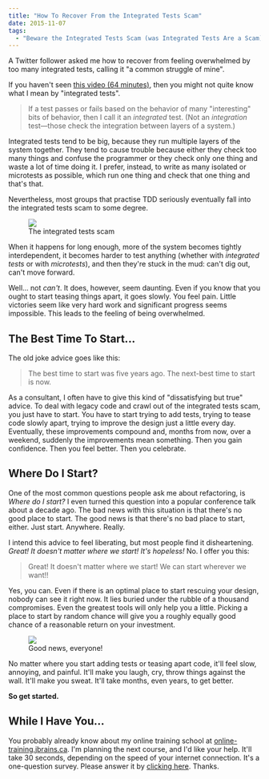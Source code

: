 ```yaml
---
title: "How To Recover From the Integrated Tests Scam"
date: 2015-11-07
tags:
  - "Beware the Integrated Tests Scam (was Integrated Tests Are a Scam)"
---
```

A Twitter follower asked me how to recover from feeling overwhelmed by too many integrated tests, calling it "a common struggle of mine".

If you haven't seen [this video (64 minutes)](https://vimeo.com/80533536), then you might not quite know what I mean by "integrated tests".

> If a test passes or fails based on the behavior of many "interesting" bits of behavior, then I call it an _integrated_ test. (Not an _integration_ test&mdash;those check the integration between layers of a system.)

Integrated tests tend to be big, because they run multiple layers of the system together. They tend to cause trouble because either they check too many things and confuse the programmer or they check only one thing and waste a lot of time doing it. I prefer, instead, to write as many isolated or microtests as possible, which run one thing and check that one thing and that's that.

Nevertheless, most groups that practise TDD seriously eventually fall into the integrated tests scam to some degree.

<figure><img src="/images/HowToRecoverFromTheIntegratedTestsScam/image-1.jpg" /><figcaption>The integrated tests scam</figcaption></figure>

When it happens for long enough, more of the system becomes tightly interdependent, it becomes harder to test anything (whether with _integrated tests_ or with _microtests_), and then they're stuck in the mud: can't dig out, can't move forward.

Well... not _can't_. It does, however, seem daunting. Even if you know that you ought to start teasing things apart, it goes slowly. You feel pain. Little victories seem like very hard work and significant progress seems impossible. This leads to the feeling of being overwhelmed.

## The Best Time To Start...

The old joke advice goes like this:

> The best time to start was five years ago. The next-best time to start is now.

As a consultant, I often have to give this kind of "dissatisfying but true" advice. To deal with legacy code and crawl out of the integrated tests scam, you just have to start. You have to start trying to add tests, trying to tease code slowly apart, trying to improve the design just a little every day. Eventually, these improvements compound and, months from now, over a weekend, suddenly the improvements mean something. Then you gain confidence. Then you feel better. Then you celebrate.

## Where Do I Start?

One of the most common questions people ask me about refactoring, is _Where do I start?_ I even turned this question into a popular conference talk about a decade ago. The bad news with this situation is that there's no good place to start. The good news is that there's no bad place to start, either. Just start. Anywhere. Really.

I intend this advice to feel liberating, but most people find it disheartening. _Great! It doesn't matter where we start! It's hopeless!_ No. I offer you this:

> Great! It doesn't matter where we start! We can start wherever we want!!

Yes, you can. Even if there is an optimal place to start rescuing your design, nobody can see it right now. It lies buried under the rubble of a thousand compromises. Even the greatest tools will only help you a little. Picking a place to start by random chance will give you a roughly equally good chance of a reasonable return on your investment.

<figure><img src="/images/HowToRecoverFromTheIntegratedTestsScam/image-2.jpg" /><figcaption>Good news, everyone!</figcaption></figure>

No matter where you start adding tests or teasing apart code, it'll feel slow, annoying, and painful. It'll make you laugh, cry, throw things against the wall. It'll make you sweat. It'll take months, even years, to get better.

**So get started.**

## While I Have You...

You probably already know about my online training school at [online-training.jbrains.ca](https://online-training.jbrains.ca). I'm planning the next course, and I'd like your help. It'll take 30 seconds, depending on the speed of your internet connection. It's a one-question survey. Please answer it by [clicking here](https://jbrains.typeform.com/to/GCSL41). Thanks.

